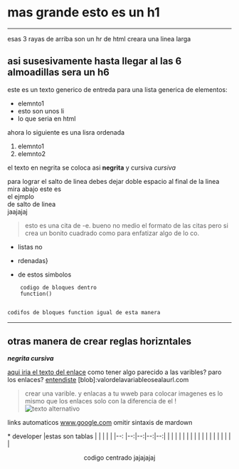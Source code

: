 
# mas grande esto es un h1
--- 
esas 3 rayas de arriba son un hr de html creara una linea larga
## asi susesivamente hasta llegar al las 6 almoadillas sera un h6
este es un texto generico de entreda para una lista generica de elementos:
- elemnto1
- esto son unos li
- lo que seria en html
 
ahora lo siguiente es una lisra ordenada

1. elemnto1
2. elemnto2

el texto en negrita se coloca asi **negrita** y cursiva *cursiva*

para lograr el salto de linea debes dejar doble espacio al final de la linea mira abajo
este es  
el ejmplo  
de salto de linea  
jaajajaj  

> esto es una cita de -e. bueno no medio el formato de las citas pero si crea un bonito cuadrado como para enfatizar algo
>de lo co.

* listas no
+ rdenadas}
- de estos simbolos
~~~
    codigo de bloques dentro
    function()
~~~
```python

codifos de bloques function igual de esta manera
```

***
otras manera de crear reglas horizntales
---

***negrita cursiva***

[aqui iria el texto del enlace](www.paquina.comestaseriaelenlace)
como tener algo parecido a las varibles?
paro los enlaces?
[entendiste](blob)
[blob]:valordelavariableosealaurl.com
>crear una varible. y enlacas a tu wweb 
para colocar imagenes es lo mismo que los enlaces solo con la diferencia de el !
![texto alternativo](https://www.google.com/search?q=imagenes+de+perros&safe=active&sxsrf=ACYBGNTMPyaRIH0Hou5x0yYc_peiAzyyFg:1569717469376&tbm=isch&source=iu&ictx=1&fir=beylIlIW9UBumM%253A%252CLy2oMEccuaB4oM%252C_&vet=1&usg=AI4_-kR89ETnGZj11EfKX17wcef9UZuImQ&sa=X&ved=2ahUKEwjArqOh5fTkAhUCDq0KHScZCzkQ9QEwAHoECAcQBA#imgrc=beylIlIW9UBumM:)

links automaticos
www.google.com
 omitir sintaxis de mardown

\* developer
|estas son tablas   |   |   |   |   |
|--:                |--:|--:|--:|--:|
|                   |   |   |   |   |
|                   |   |   |   |   |
|                   |   |   |   |   |

<center>
codigo centrado jajajajaj
</center>
